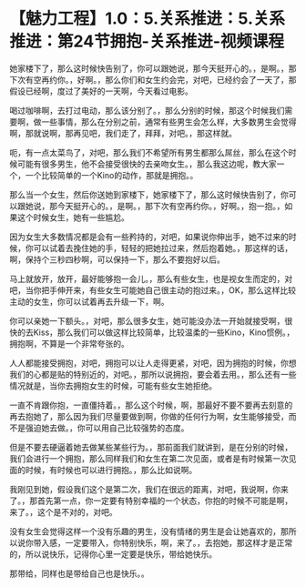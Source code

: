 # 【魅力工程】1.0：5.关系推进：5.关系推进：第24节拥抱-关系推进-视频课程

她家楼下了，那么这时候快告别了，你可以跟她说，那今天挺开心的。，是啊。，那下次有空再约你。，好啊。，那么你们和女生约会完，对吧，已经约会了一天了，那假设已经啊，度过了美好的一天啊，今天看过电影。

喝过咖啡啊，去打过电动，那么该分别了。，那么分别的时候，那这个时候我们需要啊，做一些事情，那么在分别之前，通常有些男生会怎么样，大多数男生会觉得啊，那就说啊，那再见吧，我们走了，拜拜，对吧。，那这样就。

呃，有一点太菜鸟了，对吧，那么我们不希望所有男生都那么屌丝，那么在这个时候可能有很多男生，他不会接受很快的去亲吻女生。，那么我这边呢，教大家一个，一个比较简单的一个Kino的动作，那就是拥抱。。

那么当一个女生，然后你送她到家楼下，她家楼下了，那么这时候快告别了，你可以跟她说，那今天挺开心的。，是啊。，那下次有空再约你。，好啊。，抱一抱。，如果这个时候女生，她有一些尴尬。

因为女生大多数情况都是会有一些矜持的，对吧，如果说你伸出手，她不过来的时候，你可以试着去挽住她的手，轻轻的把她拉过来，然后抱着她。，那这样的话，啊，保持个三秒四秒啊，可以保持一下，那么不要抱好以后。

马上就放开，放开，最好能够抱一会儿。，那么有些女生，也是视女生而定的，对吧，当你把手伸开来，有些女生可能她自己很主动的抱过来。，OK，那么这样比较主动的女生，你可以试着再去升级一下，啊。

你可以亲她一下额头。，对吧，那么很多女生，她可能没办法一开始就接受啊，很快的去Kiss，那么我们可以做这样比较简单，比较温柔的一些Kino，Kino惯例。，拥抱啊，不算是一个非常夸张的。

人人都能接受拥抱，对吧，拥抱可以让人走得更紧，对吧，因为拥抱的时候，你想我们的心都是贴的特别近的，对吧。，那所以说拥抱，要会着去用。，那么还有一些情况就是，当你去拥抱女生的时候，可能有些女生她拒绝。

一直不肯跟你抱，一直僵持着。，那么这个时候，啊，那最好不要不要再去刻意的再去抱她了，那么因为我们尽量要做到啊，你做的任何行为啊，女生能够接受，而不是强迫她去做。，你可以用自己比较强势的态度。

但是不要去硬逼着她去做某些某些行为。，那前面我们就讲到，是在分别的时候，我们会进行一个拥抱，那么同样我们和女生在第二次见面，或者是有时候第一次见面的时候，有时候也可以进行拥抱。，那么比如说啊。

我刚见到她，假设我们这个是第二次，我们在很远的距离，对吧，我说啊，你来了。，那首先第一点，你一定要有特别幸福的一个状态，你抱的时候不可能是啊，来了。，这个是不对的，对吧。

没有女生会觉得这样一个没有乐趣的男生，没有情绪的男生是会让她喜欢的，那所以说你带入感，一定要带入，你特别快乐，啊，来了。，去抱她，那这样才是正常的，所以说快乐，记得你心里一定要是快乐，带给她快乐。

那带给，同样也是带给自己也是快乐。。